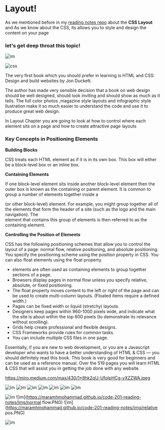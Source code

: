 # Layout! 

 
As we mentioned before in my [reading notes repo](https://github.com/MaramhMohammad/code-201-reading-notes/blob/main/class-04.md) about the **CSS Layout** and As we know about the CSS,
its allows you to style and design the content on your page 

### let's get deep throat this topic!

![im](https://maramhmohammad.github.io/code-201-reading-notes/img/layout.PNG)



![css](https://i.pinimg.com/564x/e0/a9/90/e0a990f0d96635b283f2849e823de106.jpg)

The very first book which you should prefer in learning is HTML and CSS: Design and build websites by Jon Duckett.


The author has made very sensible decision that a book on web design should be well designed, should look inviting and should show as much as it tells. The full color photos
,magazine style layouts and infographic style llustration make it so much easier to understand the code and use it to produce great web design.


In Layout Chapter you are going to look at how to control where each element sits on a page and how to create attractive page layouts

### Key Concepts in Positioning Elements

**Building Blocks**

CSS treats each HTML element as if it is in its own box. This box will either be a block-level box or an inline box.

**Containing Elements**

If one block-level element sits inside another block-level element then the outer box is known as the containing or parent element.
It is common to group a number of elements together inside a <div> (or other block-level) element. For example, you might group together all of the elements that form the header of a site (such as the logo and
the main navigation). The <div> element that contains this group of elements is then referred to as the containing element.


**Controlling the Position of Elements**

CSS has the following positioning schemes that allow you to control the layout of a page: normal flow, relative positioning, and absolute positioning. You specify the positioning scheme using the position
property in CSS. You can also float elements using the float property.


- <div> elements are often used as containing elements to group together sections of a page.
- Browsers display pages in normal flow unless you specify relative, absolute, or fixed positioning.
- The float property moves content to the left or right of the page and can be used to create multi-column layouts. (Floated items require a defined width.)
- Pages can be fixed width or liquid (stretchy) layouts.
- Designers keep pages within 960-1000 pixels wide, and indicate what the site is about within the top 600 pixels (to demonstrate its relevance without scrolling).
- Grids help create professional and flexible designs.
- CSS Frameworks provide rules for common tasks.
- You can include multiple CSS files in one page.

Essentially, if you are new to web development, or you are a Javascript developer who wants to have a better understanding of HTML & CSS — you should definitely read this book. 
This book is very good for beginners and can be used as a reference manual.
Over the 519 pages you will learn HTML & CSS that will assist you in getting the job done with any website.

https://miro.medium.com/max/430/1*8hk2qU-UfoIpHCg-yXZZWA.jpeg


![im](https://maramhmohammad.github.io/code-201-reading-notes/img/Capture.PNG)
![im](https://maramhmohammad.github.io/code-201-reading-notes/img/ab.PNG)
![im](https://maramhmohammad.github.io/code-201-reading-notes/img/Capture1.PNG)
![im](https://maramhmohammad.github.io/code-201-reading-notes/img/css.PNG)
![im](https://maramhmohammad.github.io/code-201-reading-notes/img/example.PNG)
![im](https://maramhmohammad.github.io/code-201-reading-notes/img/fixd.PNG)
![im](https://maramhmohammad.github.io/code-201-reading-notes/img/html.PNG)


![im](https://maramhmohammad.github.io/code-201-reading-notes/img/liqid.PNG)
![im](https://maramhmohammad.github.io/code-201-reading-notes/img/normal flow.PNG)
![im](https://maramhmohammad.github.io/code-201-reading-notes/img/relative pos.PNG)


![im](https://maramhmohammad.github.io/code-201-reading-notes/img/Capture1.PNG)

